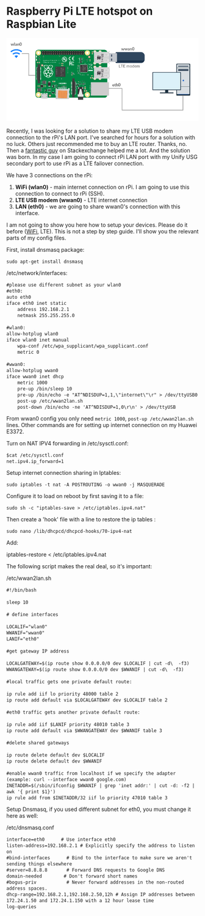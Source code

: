 # Raspberry Pi LTE hotspot on Raspbian Lite

![alt text](images/network_diagram.png "Network diagram")

Recently, I was looking for a solution to share my LTE USB modem connection to the rPi's LAN port. I've searched for hours for a solution with no luck. Others just recommended me to buy an LTE router. Thanks, no. Then a [fantastic guy](https://raspberrypi.stackexchange.com/users/10699/lossleader) on Stackexchange helped me a lot. And the solution was born. In my case I am going to connect rPi LAN port with my Unify USG secondary port to use rPi as a LTE failover connection.

We have 3 connections on the rPi:

1. **WiFi (wlan0)** - main internet connection on rPi. I am going to use this connection to connect to rPi (SSH).
2. **LTE USB modem (wwan0)** - LTE internet connection
3. **LAN (eth0)** - we are going to share wwan0's connection with this interface.

I am not going to show you here how to setup your devices. Please do it before ([WiFi](https://www.raspberrypi.org/documentation/configuration/wireless/wireless-cli.md), LTE). This is not a step by step guide. I'll show you the relevant parts of my config files.

First, install dnsmasq package:

    sudo apt-get install dnsmasq

/etc/network/interfaces:
        
    #please use different subnet as your wlan0
    #eth0:
    auto eth0  
    iface eth0 inet static  
    	address 192.168.2.1
    	netmask 255.255.255.0
    
    #wlan0:
    allow-hotplug wlan0
    iface wlan0 inet manual
        wpa-conf /etc/wpa_supplicant/wpa_supplicant.conf
        metric 0  
    
    #wwan0:
    allow-hotplug wwan0
    iface wwan0 inet dhcp
        metric 1000
        pre-up /bin/sleep 10
        pre-up /bin/echo -e "AT^NDISDUP=1,1,\"internet\"\r" > /dev/ttyUSB0
        post-up /etc/wwan2lan.sh
        post-down /bin/echo -ne 'AT^NDISDUP=1,0\r\n' > /dev/ttyUSB


From wwan0 config you only need `metric 1000`, `post-up /etc/wwan2lan.sh` lines. Other commands are for setting up internet connection on my Huawei E3372.

Turn on NAT IPV4 forwarding in /etc/sysctl.conf:

    $cat /etc/sysctl.conf
    net.ipv4.ip_forward=1

Setup internet connection sharing in Iptables:

    sudo iptables -t nat -A POSTROUTING -o wwan0 -j MASQUERADE

Configure it to load on reboot by first saving it to a file:

    sudo sh -c "iptables-save > /etc/iptables.ipv4.nat"

Then create a 'hook' file with a line to restore the ip tables :

    sudo nano /lib/dhcpcd/dhcpcd-hooks/70-ipv4-nat

Add:

iptables-restore < /etc/iptables.ipv4.nat


The following script makes the real deal, so it's important:

/etc/wwan2lan.sh

    #!/bin/bash
   
    sleep 10
    
    # define interfaces
    
    LOCALIF="wlan0"
    WWANIF="wwan0"
    LANIF="eth0"
    
    #get gateway IP address
    
    LOCALGATEWAY=$(ip route show 0.0.0.0/0 dev $LOCALIF | cut -d\  -f3)
    WWANGATEWAY=$(ip route show 0.0.0.0/0 dev $WWANIF | cut -d\  -f3)
     
    #local traffic gets one private default route:
    
    ip rule add iif lo priority 48000 table 2
    ip route add default via $LOCALGATEWAY dev $LOCALIF table 2
    
    #eth0 traffic gets another private default route:
    
    ip rule add iif $LANIF priority 48010 table 3
    ip route add default via $WWANGATEWAY dev $WWANIF table 3
    
    #delete shared gateways
    
    ip route delete default dev $LOCALIF
    ip route delete default dev $WWANIF
    
    #enable wwan0 traffic from localhost if we specify the adapter (example: curl --interface wwan0 google.com)
    INETADDR=$(/sbin/ifconfig $WWANIF | grep 'inet addr:' | cut -d: -f2 | awk '{ print $1}')
    ip rule add from $INETADDR/32 iif lo priority 47010 table 3

Setup Dnsmasq, if you used different subnet for eth0, you must change it here as well:

/etc/dnsmasq.conf

    interface=eth0      # Use interface eth0  
    listen-address=192.168.2.1 # Explicitly specify the address to listen on  
    #bind-interfaces      # Bind to the interface to make sure we aren't sending things elsewhere  
    #server=8.8.8.8       # Forward DNS requests to Google DNS  
    domain-needed        # Don't forward short names  
    #bogus-priv           # Never forward addresses in the non-routed address spaces.  
    dhcp-range=192.168.2.1,192.168.2.50,12h # Assign IP addresses between 172.24.1.50 and 172.24.1.150 with a 12 hour lease time  
    log-queries
    
    
